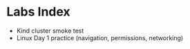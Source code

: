 # Labs Index
- Kind cluster smoke test
- Linux Day 1 practice (navigation, permissions, networking)
